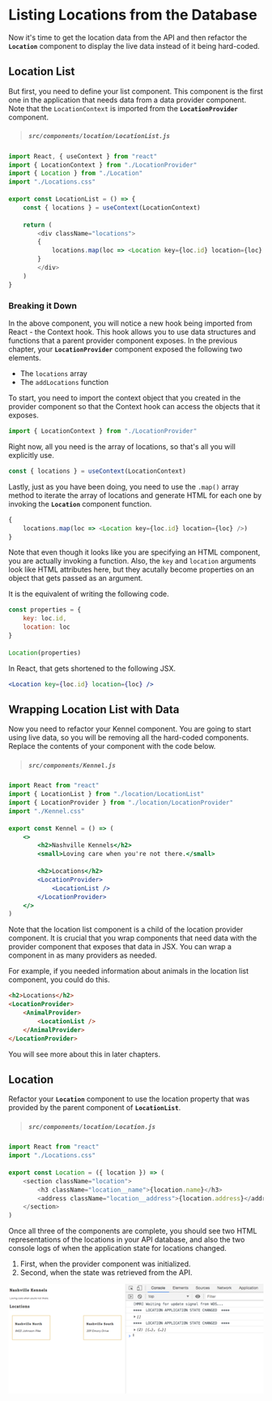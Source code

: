# Listing Locations from the Database

Now it's time to get the location data from the API and then refactor the **`Location`** component to display the live data instead of it being hard-coded.

## Location List

But first, you need to define your list component. This component is the first one in the application that needs data from a data provider component. Note that the `LocationContext` is imported from the **`LocationProvider`** component.

> ##### `src/components/location/LocationList.js`

```js
import React, { useContext } from "react"
import { LocationContext } from "./LocationProvider"
import { Location } from "./Location"
import "./Locations.css"

export const LocationList = () => {
    const { locations } = useContext(LocationContext)

    return (
        <div className="locations">
        {
            locations.map(loc => <Location key={loc.id} location={loc} />)
        }
        </div>
    )
}
```

### Breaking it Down

In the above component, you will notice a new hook being imported from React - the Context hook. This hook allows you to use data structures and functions that a parent provider component exposes. In the previous chapter, your **`LocationProvider`** component exposed the following two elements.

* The `locations` array
* The `addLocations` function

To start, you need to import the context object that you created in the provider component so that the Context hook can access the objects that it exposes.

```js
import { LocationContext } from "./LocationProvider"
```

Right now, all you need is the array of locations, so that's all you will explicitly use.

```js
const { locations } = useContext(LocationContext)
```


Lastly, just as you have been doing, you need to use the `.map()` array method to iterate the array of locations and generate HTML for each one by invoking the **`Location`** component function.

```js
{
    locations.map(loc => <Location key={loc.id} location={loc} />)
}
```

Note that even though it looks like you are specifying an HTML component, you are actually invoking a function. Also, the `key` and `location` arguments look like HTML attributes here, but they acutally become properties on an object that gets passed as an argument.

It is the equivalent of writing the following code.

```js
const properties = {
    key: loc.id,
    location: loc
}

Location(properties)
```

In React, that gets shortened to the following JSX.

```jsx
<Location key={loc.id} location={loc} />
```

## Wrapping Location List with Data

Now you need to refactor your Kennel component. You are going to start using live data, so you will be removing all the hard-coded components. Replace the contents of your component with the code below.

> ##### `src/components/Kennel.js`

```jsx
import React from "react"
import { LocationList } from "./location/LocationList"
import { LocationProvider } from "./location/LocationProvider"
import "./Kennel.css"

export const Kennel = () => (
    <>
        <h2>Nashville Kennels</h2>
        <small>Loving care when you're not there.</small>

        <h2>Locations</h2>
        <LocationProvider>
            <LocationList />
        </LocationProvider>
    </>
)
```

Note that the location list component is a child of the location provider component. It is crucial that you wrap components that need data with the provider component that exposes that data in JSX. You can wrap a component in as many providers as needed.

For example, if you needed information about animals in the location list component, you could do this.

```html
<h2>Locations</h2>
<LocationProvider>
    <AnimalProvider>
        <LocationList />
    </AnimalProvider>
</LocationProvider>
```

You will see more about this in later chapters.


## Location

Refactor your **`Location`** component to use the location property that was provided by the parent component of **`LocationList`**.

> ##### `src/components/location/Location.js`

```js
import React from "react"
import "./Locations.css"

export const Location = ({ location }) => (
    <section className="location">
        <h3 className="location__name">{location.name}</h3>
        <address className="location__address">{location.address}</address>
    </section>
)
```

Once all three of the components are complete, you should see two HTML representations of the locations in your API database, and also the two console logs of when the application state for locations changed.

1. First, when the provider component was initialized.
1. Second, when the state was retrieved from the API.

![rendered locations and console logs](./images/first-live-data-component.png)